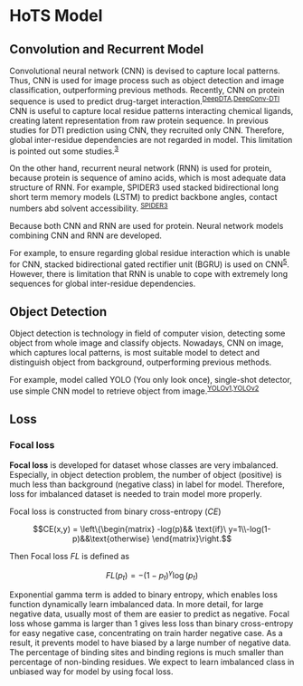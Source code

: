 # HoTS Model

## Convolution and Recurrent Model

Convolutional neural network (CNN) is devised to capture local patterns.
Thus, CNN is used for image process such as object detection and image classification, outperforming previous methods.
Recently, CNN on protein sequence is used to predict drug-target interaction.<sup>[DeepDTA](https://academic.oup.com/bioinformatics/article/34/17/i821/5093245),[DeepConv-DTI](https://journals.plos.org/ploscompbiol/article?id=10.1371/journal.pcbi.1007129)</sup>
CNN is useful to capture local residue patterns interacting chemical ligands, creating latent representation from raw protein sequence.
In previous studies for DTI prediction using CNN, they recruited only CNN. Therefore, global inter-residue dependencies  are not regarded in model.
This limitation is pointed out some studies.<sup>[3](https://www.liebertpub.com/doi/abs/10.1089/cmb.2019.0193)</sup>

On the other hand, recurrent neural network (RNN) is used for protein, because protein is sequence of amino acids, which is most adequate data structure of RNN.
For example, SPIDER3 used stacked bidirectional long short term memory models (LSTM) to predict backbone angles, contact numbers abd solvent accessibility. <sup>[SPIDER3](https://academic.oup.com/bioinformatics/article/33/18/2842/3738544j)</sup>  

Because both CNN and RNN are used for protein. Neural network models combining CNN and RNN are developed. 

For example, to ensure regarding global residue interaction which is unable for CNN, stacked bidirectional gated rectifier unit (BGRU) is used on CNN<sup>[5](https://pdfs.semanticscholar.org/586e/1cd8cffb9fbf50ab70a7e65eb507b083db3f.pdf)</sup>.
However, there is limitation that RNN is unable to cope with extremely long sequences for global inter-residue dependencies.

## Object Detection

Object detection is technology in field of computer vision, detecting some object from whole image and classify objects.
Nowadays, CNN on image, which captures local patterns, is most suitable model to detect and distinguish object from background, outperforming previous methods.

For example, model called YOLO (You only look once), single-shot detector, use simple CNN model to retrieve object from image.<sup>[YOLOv1](https://pjreddie.com/media/files/papers/yolo_1.pdf),[YOLOv2](https://pjreddie.com/media/files/papers/YOLO9000.pdf)</sup>


## Loss

### Focal loss

**Focal loss** is developed for dataset whose classes are very imbalanced.
Especially, in object detection problem, the number of object (positive) is much less than background (negative class) in label for model.
Therefore, loss for imbalanced dataset is needed to train model more properly.

Focal loss is constructed from binary cross-entropy ($CE$)

$$CE(x,y) = \left\{\begin{matrix}
-log(p)&& \text{if}\ y=1\\-log(1-p)&&\text{otherwise}
\end{matrix}\right.$$

Then Focal loss $FL$ is defined as 

$$FL(p_t) = -(1-p_{t})^{\gamma}\log(p_{t})$$

Exponential gamma term is added to binary entropy, which enables loss function dynamically learn imbalanced data.
In more detail, for large negative data, usually most of them are easier to predict as negative.
Focal loss whose gamma is larger than 1 gives less loss than binary cross-entropy for easy negative case, concentrating on train harder negative case.
As a result, it prevents model to have biased by a large number of negative data.
The percentage of binding sites and binding regions is much smaller than percentage of non-binding residues.
We expect to learn imbalanced class in unbiased way for model by using focal loss. 